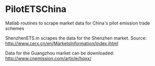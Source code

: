 # PilotETSChina
Matlab routines to scrape market data for China's pilot emission trade schemes

ShenzhenETS.m scrapes the data for the Shenzhen market. Source: http://www.cerx.cn/en/MarketsInformation/index.jhtml

Data for the Guangzhou market can be downloaded: http://www.cnemission.com/article/hqxx/
